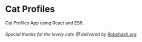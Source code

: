 # Cat Profiles

Cat Profiles App using React and ES6.


###### *Special thanks for the lovely cats :heart_eyes_cat: delivered by [Robohash.org](https://robohash.org/)*
